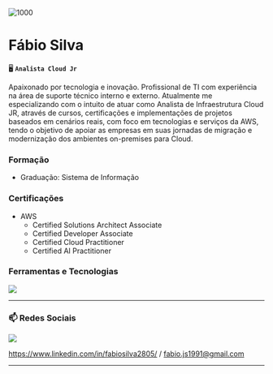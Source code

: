 ![1000](https://github.com/user-attachments/assets/2f2cb7a0-97f0-44ab-a31c-cbadd328848f)

# Fábio Silva

🖥️ **`Analista Cloud Jr`**

Apaixonado por tecnologia e inovação.
Profissional de TI com experiência na área de suporte técnico interno e externo.
Atualmente me especializando com o intuito de atuar como Analista de Infraestrutura Cloud JR, através de cursos, certificações e implementações de projetos baseados em cenários reais, com foco em tecnologias e serviços da AWS, tendo o objetivo de apoiar as empresas em suas jornadas de migração e modernização dos ambientes on-premises para Cloud.

### Formação
- Graduação: Sistema de Informação

### Certificações
- AWS
   - Certified Solutions Architect Associate 
   - Certified Developer Associate
   - Certified Cloud Practitioner
   - Certified AI Practitioner
      

### Ferramentas e Tecnologias

<p align="left">
  <a href="https://skillicons.dev">
    <img src="https://skillicons.dev/icons?i=aws,linux,windows,git,github,md," />
  </a>
</p>

---

### 📫 Redes Sociais

<p align="left">
  <a href="https://skillicons.dev">
    <img src="https://skillicons.dev/icons?i=linkedin,gmail" />
  </a>
</p>

https://www.linkedin.com/in/fabiosilva2805/ / fabio.js1991@gmail.com

---
